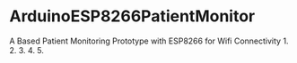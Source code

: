 # ArduinoESP8266PatientMonitor
A Based Patient Monitoring Prototype with ESP8266 for Wifi Connectivity
1.
2.
3.
4.
5.
